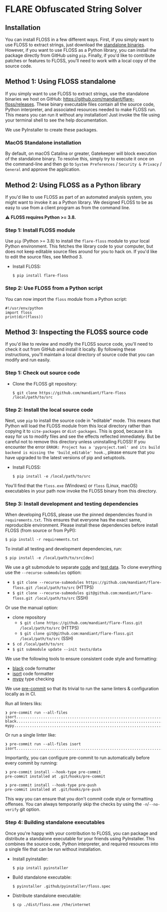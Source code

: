 # FLARE Obfuscated String Solver

## Installation
You can install FLOSS in a few different ways.
First, if you simply want to use FLOSS to extract strings, just download
 the [standalone binaries](https://github.com/mandiant/flare-floss/releases/latest).
However, if you want to use FLOSS as a Python library,
 you can install the package directly from GitHub using `pip`.
Finally, if you'd like to contribute patches or features to FLOSS,
 you'll need to work with a local copy of the source code.

## Method 1: Using FLOSS standalone

If you simply want to use FLOSS to extract strings,
use the standalone binaries we host on GitHub:
 https://github.com/mandiant/flare-floss/releases.
These binary executable files contain all the source code,
 Python interpreter, and associated resources needed to make FLOSS run.
This means you can run it without any installation!
Just invoke the file using your terminal shell to see the help documentation.

We use PyInstaller to create these packages.

### MacOS Standalone installation

By default, on macOS Catalina or greater, Gatekeeper will block execution of the standalone binary. To resolve this, simply try to execute it once on the command-line and then go to `System Preferences` / `Security & Privacy` / `General` and approve the application.

## Method 2: Using FLOSS as a Python library

If you'd like to use FLOSS as part of an automated analysis system,
 you might want to invoke it as a Python library.
We designed FLOSS to be as easy to use from a client program as from
 the command line.
 
:warning: **FLOSS requires Python >= 3.8.**

### Step 1: Install FLOSS module

Use `pip` (Python >= 3.8) to install the `flare-floss` module to your local
 Python environment.
This fetches the library code to your computer, but does not keep
 editable source files around for you to hack on.
If you'd like to edit the source files, see Method 3.

- Install FLOSS:

    `$ pip install flare-floss`


### Step 2: Use FLOSS from a Python script

You can now import the `floss` module from a Python script:

    #!/usr/env/python
    import floss
    print(dir(floss))


## Method 3: Inspecting the FLOSS source code

If you'd like to review and modify the FLOSS source code,
 you'll need to check it out from GitHub and install it locally.
By following these instructions, you'll maintain a local directory
 of source code that you can modify and run easily.

### Step 1: Check out source code

- Clone the FLOSS git repository:

    `$ git clone https://github.com/mandiant/flare-floss /local/path/to/src`

### Step 2: Install the local source code

Next, use `pip` to install the source code in "editable" mode.
This means that Python will load the FLOSS module from this local
 directory rather than copying it to `site-packages` or `dist-packages`.
This is good, because it is easy for us to modify files and see the
 effects reflected immediately.
But be careful not to remove this directory unless uninstalling FLOSS!
If you encounter the error `ERROR: Project has a 'pyproject.toml' and its build backend is missing the 'build_editable' hook.`,
 please ensure that you have upgraded to the latest versions of pip and setuptools.


- Install FLOSS:

    `$ pip install -e /local/path/to/src`

You'll find that the `floss.exe` (Windows) or `floss` (Linux, macOS) executables
 in your path now invoke the FLOSS binary from this directory.

### Step 3: Install development and testing dependencies

When developing FLOSS, please use the pinned dependencies found in `requirements.txt`.
This ensures that everyone has the exact same, reproducible environment.
Please install these dependencies before install FLOSS (from source or from PyPI):

`$ pip install -r requirements.txt`

To install all testing and development dependencies, run:

`$ pip install -e /local/path/to/src[dev]`

We use a git submodule to separate [code](https://github.com/mandiant/flare-floss) and [test data](https://github.com/mandiant/flare-floss-testfiles).
To clone everything use the `--recurse-submodules` option:
- `$ git clone --recurse-submodules https://github.com/mandiant/flare-floss.git /local/path/to/src` (HTTPS)
- `$ git clone --recurse-submodules git@github.com:mandiant/flare-floss.git /local/path/to/src` (SSH)

Or use the manual option:
- clone repository
  - `$ git clone https://github.com/mandiant/flare-floss.git /local/path/to/src` (HTTPS)
  - `$ git clone git@github.com:mandiant/flare-floss.git /local/path/to/src` (SSH)
- `$ cd /local/path/to/src`
- `$ git submodule update --init tests/data`

We use the following tools to ensure consistent code style and formatting:

  - [black](https://github.com/psf/black) code formatter
  - [isort](https://pypi.org/project/isort/) code formatter
  - [mypy](https://mypy-lang.org/) type checking

We use [pre-commit](https://pre-commit.com/) so that its trivial to run the same linters & configuration locally as in CI.

Run all linters liks:
```
❯ pre-commit run --all-files
isort....................................................................Passed
black....................................................................Passed
mypy.....................................................................Passed
```

Or run a single linter like:
```
❯ pre-commit run --all-files isort
isort....................................................................Passed
```

Importantly, you can configure pre-commit to run automatically before every commit by running:
```
❯ pre-commit install --hook-type pre-commit
pre-commit installed at .git/hooks/pre-commit

❯ pre-commit install --hook-type pre-push
pre-commit installed at .git/hooks/pre-push
```

This way you can ensure that you don't commit code style or formatting offenses.
You can always temporarily skip the checks by using the `-n`/`--no-verify` git option.


### Step 4: Building standalone executables

Once you're happy with your contribution to FLOSS, you can package and
 distribute a standalone executable for your friends using PyInstaller.
This combines the source code, Python interpreter, and required resources
 into a single file that can be run without installation.

- Install pyinstaller:

    `$ pip install pyinstaller`

- Build standalone executable:

    `$ pyinstaller .github/pyinstaller/floss.spec`

- Distribute standalone executable:

    `$ cp ./dist/floss.exe /the/internet`
